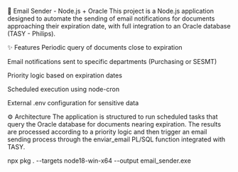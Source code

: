 📧 Email Sender - Node.js + Oracle
This project is a Node.js application designed to automate the sending of email notifications for documents approaching their expiration date, with full integration to an Oracle database (TASY - Philips).

✨ Features
Periodic query of documents close to expiration

Email notifications sent to specific departments (Purchasing or SESMT)

Priority logic based on expiration dates

Scheduled execution using node-cron

External .env configuration for sensitive data

⚙️ Architecture
The application is structured to run scheduled tasks that query the Oracle database for documents nearing expiration. The results are processed according to a priority logic and then trigger an email sending process through the enviar_email PL/SQL function integrated with TASY.

npx pkg . --targets node18-win-x64 --output email_sender.exe
